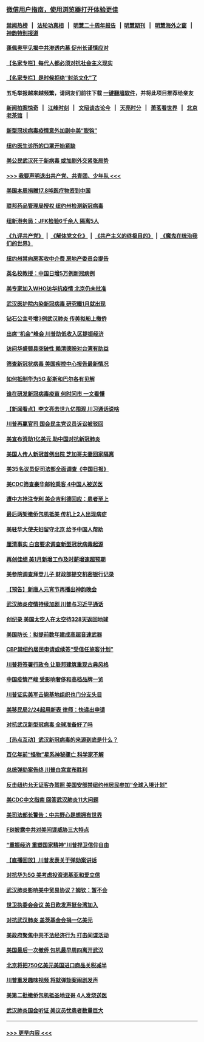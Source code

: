 ### [微信用户指南，使用浏览器打开体验更佳](https://github.com/gfw-breaker/banned-news1/blob/master/indexes/wechat-guide.md?t=0)
#### [禁闻热榜](热点新闻.md?t=0)  &nbsp;&nbsp;|&nbsp;&nbsp; [法轮功真相](https://github.com/gfw-breaker/truth/blob/master/README.md?t=0) &nbsp;&nbsp;|&nbsp;&nbsp; [明慧二十周年报告](https://github.com/gfw-breaker/mh-reports/blob/master/README.md?t=0) &nbsp;&nbsp;|&nbsp;&nbsp;[明慧期刊](https://github.com/gfw-breaker/mh-qikan) &nbsp;&nbsp;|&nbsp;&nbsp; [明慧海外之窗](https://github.com/gfw-breaker/mh-news/blob/master/README.md?t=0) &nbsp;&nbsp;|&nbsp;&nbsp; [神韵特别报道](https://github.com/gfw-breaker/mh-news/blob/master/shenyun.md?t=0)
#### [蓬佩奥罕见揭中共渗透内幕 促州长谨慎应对](../pages/nsc412/n11854685.md?t=02091133) 
#### [【名家专栏】每代人都必须对抗社会主义现实](../pages/nsc412/n11831412.md?t=02091133) 
#### [【名家专栏】是时候拒绝“封杀文化”了](../pages/nsc412/n11814093.md?t=02091133) 
#### 五毛举报越来越频繁，请网友们前往下载 [一键翻墙软件](https://github.com/gfw-breaker/ssr-accounts)，并将此项目推荐给亲友
#### [新闻拍案惊奇](https://github.com/gfw-breaker/banned-news1/blob/master/pages/link4.md) &nbsp;&nbsp;|&nbsp;&nbsp; [江峰时刻](https://github.com/gfw-breaker/banned-news1/blob/master/pages/link4.md) &nbsp;&nbsp;|&nbsp;&nbsp; [文昭谈古论今](https://github.com/gfw-breaker/banned-news1/blob/master/pages/link4.md) &nbsp;&nbsp;|&nbsp;&nbsp; [天亮时分](https://github.com/gfw-breaker/banned-news1/blob/master/pages/link4.md) &nbsp;&nbsp;|&nbsp;&nbsp; [萧茗看世界](https://github.com/gfw-breaker/banned-news1/blob/master/pages/link4.md) &nbsp;&nbsp;|&nbsp;&nbsp; [北京老茶馆](https://github.com/gfw-breaker/banned-news1/blob/master/pages/link4.md) &nbsp;&nbsp;|&nbsp;&nbsp; 
#### [新型冠状病毒疫情意外加剧中美“脱钩”](../pages/nsc412/n11854475.md?t=02091133) 
#### [纽约医生诊所的口罩开始紧缺](../pages/nsc412/n11853364.md?t=02091133) 
#### [美公民武汉死于新病毒 或加剧外交紧张局势](../pages/nsc412/n11854331.md?t=02091133) 
#### [>>> 我要声明退出共产党、共青团、少年队 <<<](https://github.com/begood0513/goodnews/blob/master/quit/letter.md) 
#### [美国本周捐赠17.8吨医疗物资到中国](../pages/nsc412/n11854269.md?t=02091133) 
#### [联邦药品管理局授权  纽约州检测新冠病毒](../pages/nsc412/n11853371.md?t=02091133) 
#### [纽新港务局：JFK检验6千余人  隔离5人](../pages/nsc412/n11853366.md?t=02091133) 
#### [《九评共产党》](https://github.com/begood0513/9ping.md/blob/master/README.md) &nbsp;|&nbsp; [《解体党文化》](../../../../jtdwh.md/blob/master/README.md)  &nbsp;|&nbsp; [《共产主义的终极目的》](../../../../gczydzjmd.md/blob/master/README.md) &nbsp;|&nbsp; [《魔鬼在统治我们的世界》](../../../../mgztzwmdsj.md/blob/master/README.md) 
#### [纽约州禁向房客收中介费  房地产委员会提告](../pages/nsc412/n11853360.md?t=02091133) 
#### [英名校教授：中国日增5万例新冠病例](../pages/nsc412/n11854174.md?t=02091133) 
#### [美专家加入WHO访华抗疫情 北京仍未批准](../pages/nsc412/n11854043.md?t=02091133) 
#### [武汉医护院内染新冠病毒 研究曝1月就出现](../pages/nsc412/n11852928.md?t=02091133) 
#### [钻石公主号增3例武汉肺炎 传美拟船上撤侨](../pages/nsc412/n11853240.md?t=02091133) 
#### [出席“机会”峰会 川普助低收入区提振经济](../pages/nsc412/n11853232.md?t=02091133) 
#### [访问华盛顿具突破性 赖清德盼对台湾有助益](../pages/nsc412/n11853129.md?t=02091133) 
#### [筛查新冠状病毒 美国疾控中心报告最新情况](../pages/nsc412/n11853070.md?t=02091133) 
#### [如何抵制华为5G 彭斯和巴尔各有见解](../pages/nsc412/n11852535.md?t=02091133) 
#### [谁在研发新冠病毒疫苗 何时问市 一文看懂](../pages/nsc412/n11852840.md?t=02091133) 
#### [【新闻看点】李文亮去世九亿围观 川习通话说啥](../pages/nsc412/n11852360.md?t=02091133) 
#### [川普再赢官司 国会民主党议员诉讼被驳回](../pages/nsc412/n11852287.md?t=02091133) 
#### [美宣布资助1亿美元 助中国对抗新冠肺炎](../pages/nsc412/n11852531.md?t=02091133) 
#### [美国人传人新冠首例出院 芝加哥夫妻回家隔离](../pages/nsc412/n11852452.md?t=02091133) 
#### [美35名议员促司法部全面调查《中国日报》](../pages/nsc412/n11852435.md?t=02091133) 
#### [美CDC筛查豪华邮轮乘客 4中国人被送医](../pages/nsc412/n11852085.md?t=02091133) 
#### [遭中方抢注专利 美企吉利德回应：患者至上](../pages/nsc412/n11852037.md?t=02091133) 
#### [最后两架撤侨包机抵美 传机上2人出现病症](../pages/nsc412/n11852173.md?t=02091133) 
#### [美驻华大使夫妇留守北京 给予中国人帮助](../pages/nsc412/n11852165.md?t=02091133) 
#### [厘清事实 白宫要求调查新型冠状病毒起源](../pages/nsc412/n11852106.md?t=02091133) 
#### [再创佳绩 美1月新增工作及时薪增速超预期](../pages/nsc412/n11852174.md?t=02091133) 
#### [美参院调查拜登儿子 财政部提交机密银行记录](../pages/nsc412/n11851808.md?t=02091133) 
#### [【预告】新唐人元宵节再播出神韵晚会](../pages/nsc412/n11843192.md?t=02091133) 
#### [武汉肺炎疫情持续加剧 川普与习近平通话](../pages/nsc412/n11851613.md?t=02091133) 
#### [创纪录 美国太空人在太空待328天返回地球](../pages/nsc412/n11851266.md?t=02091133) 
#### [美国防长：拟提前数年建成高超音速武器](../pages/nsc412/n11850959.md?t=02091133) 
#### [CBP禁纽约居民申请或续签“受信任旅客计划”](../pages/nsc412/n11850857.md?t=02091133) 
#### [川普将签署行政令 让联邦建筑重现古典风格](../pages/nsc412/n11850654.md?t=02091133) 
#### [中国疫情严峻 受影响奢侈和高档品牌一览](../pages/nsc412/n11850319.md?t=02091133) 
#### [川普证实美军击毙基地组织也门分支头目](../pages/nsc412/n11850383.md?t=02091133) 
#### [美移民局2/24起用新表 律师：快递出申请](../pages/nsc412/n11848220.md?t=02091133) 
#### [对抗武汉新型冠病毒 全球准备好了吗](../pages/nsc412/n11850142.md?t=02091133) 
#### [【热点互动】武汉新冠病毒的来源到底是什么？](../pages/nsc412/n11849749.md?t=02091133) 
#### [百亿年前“怪物”星系神秘骤亡 科学家不解](../pages/nsc412/n11849863.md?t=02091133) 
#### [总统弹劾案告终 川普白宫宣布胜利](../pages/nsc412/n11849985.md?t=02091133) 
#### [反击纽约允无证客办驾照  美国安部禁纽约州居民参加“全球入境计划”](../pages/nsc412/n11849828.md?t=02091133) 
#### [美CDC中文指南 回答武汉肺炎11大问题](../pages/nsc412/n11849703.md?t=02091133) 
#### [美司法部长警告：中共野心是想拥有世界](../pages/nsc412/n11849769.md?t=02091133) 
#### [FBI披露中共对美间谍威胁三大特点](../pages/nsc412/n11849700.md?t=02091133) 
#### [“重振经济 重塑国家精神”川普捍卫信仰自由](../pages/nsc412/n11849641.md?t=02091133) 
#### [【直播回放】川普发表关于弹劾案讲话](../pages/nsc412/n11849472.md?t=02091133) 
#### [对抗华为5G 美考虑投资诺基亚和爱立信](../pages/nsc412/n11849510.md?t=02091133) 
#### [武汉肺炎影响美中贸易协议？姆钦：暂不会](../pages/nsc412/n11849497.md?t=02091133) 
#### [世卫执委会会议 美日欧发声挺台湾加入](../pages/nsc412/n11849433.md?t=02091133) 
#### [对抗武汉肺炎 盖茨基金会捐一亿美元](../pages/nsc412/n11848953.md?t=02091133) 
#### [美政府聚焦中共不法经济行为 打击间谍活动](../pages/nsc412/n11849322.md?t=02091133) 
#### [美国最后一次撤侨 包机最早周四离开武汉](../pages/nsc412/n11849395.md?t=02091133) 
#### [北京将把750亿美元美国进口商品关税减半](../pages/nsc412/n11848896.md?t=02091133) 
#### [川普重发趣味视频 将就弹劾案闹剧发声](../pages/nsc412/n11848715.md?t=02091133) 
#### [美第二批撤侨包机抵圣地亚哥 4人发烧送医](../pages/nsc412/n11847923.md?t=02091133) 
#### [武汉肺炎国会听证 美议员忧患者数量巨大](../pages/nsc412/n11844851.md?t=02091133) 

----
#### [ >>> 更早内容 <<< ](../indexes/nsc412-earlier.md)
